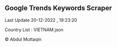 

## Google Trends Keywords Scraper 
 
Last Update 20-12-2022 , 19:23:20

Country List :
VIETNAM.json



© Abdul Muttaqin 

